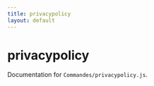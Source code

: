 ```yaml
---
title: privacypolicy
layout: default
---
```


# privacypolicy

Documentation for `Commandes/privacypolicy.js`.
